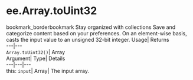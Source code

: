  
#  ee.Array.toUint32 
bookmark_borderbookmark Stay organized with collections  Save and categorize content based on your preferences.
On an element-wise basis, casts the input value to an unsigned 32-bit integer. 
Usage| Returns  
---|---  
`Array.toUint32()`| Array  
Argument| Type| Details  
---|---|---  
this: `input`| Array| The input array.  
